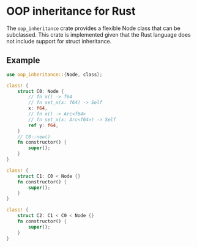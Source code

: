 # OOP inheritance for Rust

The `oop_inheritance` crate provides a flexible Node class that can be subclassed. This crate is implemented given that the Rust language does not include support for struct inheritance.

## Example

```rust
use oop_inheritance::{Node, class};

class! {
    struct C0: Node {
        // fn x() -> f64
        // fn set_x(x: f64) -> Self
        x: f64,
        // fn x() -> Arc<f64>
        // fn set_x(x: Arc<f64>) -> Self
        ref y: f64,
    }
    // C0::new()
    fn constructor() {
        super();
    }
}

class! {
    struct C1: C0 < Node {}
    fn constructor() {
        super();
    }
}

class! {
    struct C2: C1 < C0 < Node {}
    fn constructor() {
        super();
    }
}
```
